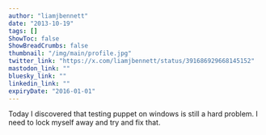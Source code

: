 ```yaml
---
author: "liamjbennett"
date: "2013-10-19"
tags: []
ShowToc: false
ShowBreadCrumbs: false
thumbnail: "/img/main/profile.jpg"
twitter_link: "https://x.com/liamjbennett/status/391686929668145152"
mastodon_link: ""
bluesky_link: ""
linkedin_link: ""
expiryDate: "2016-01-01"
---
```


Today I discovered that testing puppet on windows is still a hard problem. I need to lock myself away and try and fix that.

